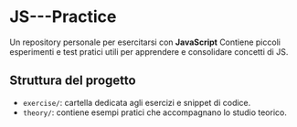 # JS---Practice

Un repository personale per esercitarsi con **JavaScript**
Contiene piccoli esperimenti e test pratici utili per apprendere e consolidare concetti di JS.

##  Struttura del progetto

- `exercise/`: cartella dedicata agli esercizi e snippet di codice.
- `theory/`: contiene esempi pratici che accompagnano lo studio teorico.

